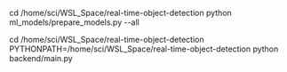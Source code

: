 cd /home/sci/WSL_Space/real-time-object-detection
python ml_models/prepare_models.py --all


cd /home/sci/WSL_Space/real-time-object-detection
PYTHONPATH=/home/sci/WSL_Space/real-time-object-detection python backend/main.py
